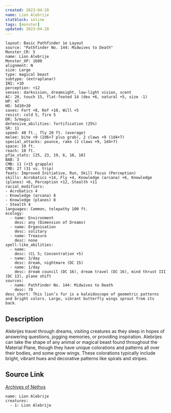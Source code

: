 ```yaml
---
created: 2023-04-28
name: Lion Alebrije
statblock: inline
tags: [monster]
updated: 2023-04-28
---
```

```statblock
layout: Basic Pathfinder 1e Layout
source: "Pathfinder No. 144: Midwives to Death"
Monster_CR: 5
name: Lion Alebrije
Monster_XP: 1600
alignment: N
size: Large
type: magical beast
subtype: (extraplanar)
INI: +10
perception: +12
senses: darkvision, dreamsight, low-light vision, scent
AC: 20, touch 15, flat-footed 14 (dex +6, natural +5, size -1)
HP: 47
HD: 5d10+20
saves: Fort +8, Ref +10, Will +5
resist: cold 5, fire 5
DR: 5/magic
defensive_abilities: fortification (25%)
SR: 11
speed: 40 ft., fly 20 ft. (average)
melee: bite +9 (2d6+7 plus grab), 2 claws +9 (1d4+7)
special_attacks: pounce, rake (2 claws +9, 1d4+7)
space: 10 ft.
reach: 10 ft.
pf1e_stats: [25, 23, 19, 6, 18, 10]
BAB: 3
CMB: 11 (+15 grapple)
CMD: 27 (31 vs. trip)
feats: Improved Initiative, Run, Skill Focus (Perception)
skills: Acrobatics +14, Fly +4, Knowledge (arcana) +6, Knowledge (planes) +6, Perception +12, Stealth +11
racial_modifiers:
- Acrobatics 4
- Knowledge (arcana) 8
- Knowledge (planes) 8
- Stealth 4
languages: Common, telepathy 100 ft.
ecology:
  - name: Environment
    desc: any (Dimension of Dreams)
  - name: Organisation
    desc: solitary
  - name: Treasure
    desc: none
spell-like_abilities:
  - name:
    desc: (CL 5; Concentration +5)
  - name: 3/day
    desc: dream, nightmare (DC 15)
  - name: 1/day
    desc: dream council (DC 16), dream travel (DC 16), mind thrust III (DC 13), plane shift
sources:
  - name: Pathfinder No. 144: Midwives to Death
    desc: 70
desc_short: This lion’s fur is a kaleidoscope of geometric patterns and bright colors. Large, vibrant butterfly wings sprout from its back.
```
## Description
Alebrijes travel through dreams, visiting creatures as they sleep in hopes of answering questions, jogging memories, or providing inspiration. Alebrijes can take the shape of any animal or magical beast found throughout the Material Plane, though they have unique colorations and patterns all over their bodies, and some grow wings. These colorations typically include bright, vibrant hues and decorative patterns like spirals and stripes.
## Source Link
[Archives of Nethys](https://aonprd.com/MonsterDisplay.aspx?ItemName=Lion%20Alebrije)
```encounter-table
name: Lion Alebrije
creatures:
  - 1: Lion Alebrije
```
